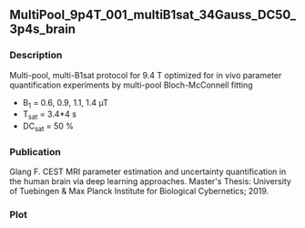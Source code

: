 ## MultiPool_9p4T_001_multiB1sat_34Gauss_DC50_3p4s_brain

### Description
Multi-pool, multi-B1sat protocol for 9.4 T
optimized for in vivo parameter quantification experiments by multi-pool Bloch-McConnell fitting

* B<sub>1</sub> = 0.6, 0.9, 1.1, 1.4 µT 
* T<sub>sat</sub> = 3.4*4 s
* DC<sub>sat</sub> = 50 %

### Publication

Glang F. CEST MRI parameter estimation and uncertainty quantification in the human brain via deep learning approaches. Master's Thesis: University of Tuebingen & Max Planck Institute for Biological Cybernetics; 2019.



### Plot


